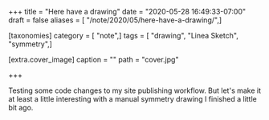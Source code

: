 +++
title = "Here have a drawing"
date = "2020-05-28 16:49:33-07:00"
draft = false
aliases = [ "/note/2020/05/here-have-a-drawing/",]

[taxonomies]
category = [ "note",]
tags = [ "drawing", "Linea Sketch", "symmetry",]

[extra.cover_image]
caption = ""
path = "cover.jpg"

+++

Testing some code changes to my site publishing workflow.
But let's make it at least a little interesting with a manual symmetry drawing I finished a little bit ago.
